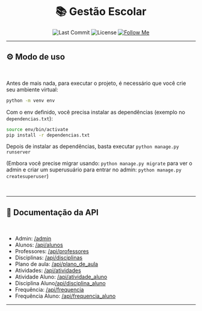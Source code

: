 <div align="center">

# 📚 Gestão Escolar 

</div>

<p align="center">
  <img alt="Last Commit" src="https://img.shields.io/github/last-commit/IasminBorba/Gestao-Escolar" />
  <img alt="License" src="https://img.shields.io/github/license/IasminBorba/Gestao-Escolar" />
  <a href="https://github.com/IasminBorba" target="_blank"><img alt="Follow Me" src="https://img.shields.io/github/followers/IasminBorba.svg?style=social&label=Follow&maxAge=2592000" /></a>
</p>

---

## ⚙️ Modo de uso
<br>

Antes de mais nada, para executar o projeto, é necessário que você crie seu ambiente virtual:

```sh
python -m venv env
```

Com o env definido, você precisa instalar as dependências (exemplo no ``dependencias.txt``):

```sh
source env/bin/activate
pip install -r dependencias.txt
```

Depois de instalar as dependências, basta executar ``python manage.py runserver``

(Embora você precise migrar usando: ``python manage.py migrate`` para ver o admin e criar um superusuário para entrar no admin: ``python manage.py createsuperuser``)

<br>

---

## 📑 Documentação da API
<br>

-   Admin: [/admin](http://localhost:8000/admin)
-   Alunos: [/api/alunos](http://localhost:8000/api/alunos/)
-   Professores: [/api/professores](http://localhost:8000/api/professores/)
-   Disciplinas: [/api/disciplinas](http://localhost:8000/api/disciplinas/)
-   Plano de aula: [/api/plano_de_aula](http://localhost:8000/api/plano_de_aula/)
-   Atividades: [/api/atividades](http://localhost:8000/api/atividades/)
-   Atividade Aluno: [/api/atividade_aluno](http://localhost:8000/api/atividade_aluno/)
-   Disciplina Aluno[/api/disciplina_aluno](http://localhost:8000/api/disciplina_aluno/)
-   Frequência: [/api/frequencia](http://localhost:8000/api/frequencia/)
-   Frequência Aluno: [/api/frequencia_aluno](http://localhost:8000/api/frequencia_aluno/)

---